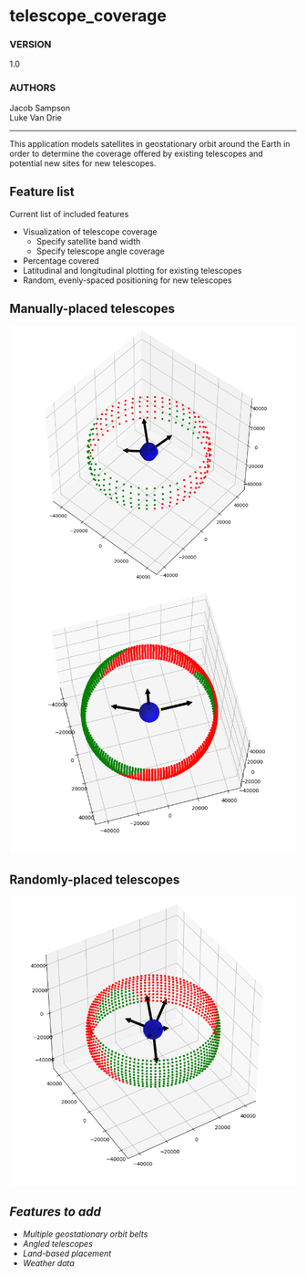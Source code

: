 # telescope_coverage

### **VERSION**
1.0

### **AUTHORS**
Jacob Sampson  
Luke Van Drie

----

This application models satellites in geostationary orbit around the Earth in order to determine the coverage offered by existing telescopes and potential new sites for new telescopes.

## **Feature list**

Current list of included features

- Visualization of telescope coverage
  - Specify satellite band width
  - Specify telescope angle coverage
- Percentage covered
- Latitudinal and longitudinal plotting for existing telescopes
- Random, evenly-spaced positioning for new telescopes

## **Manually-placed telescopes**
![](./resources/capture1.png)
![](./resources/capture2.png)

## **Randomly-placed telescopes**
![](./resources/capture3.png)

## ***Features to add***

- *Multiple geostationary orbit belts*
- *Angled telescopes*
- *Land-based placement*
- *Weather data*
